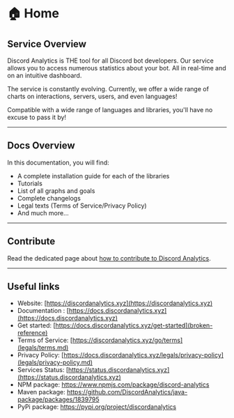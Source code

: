 # 🏠 Home

## Service Overview

Discord Analytics is THE tool for all Discord bot developers. Our service allows you to access numerous statistics about your bot. All in real-time and on an intuitive dashboard.

The service is constantly evolving. Currently, we offer a wide range of charts on interactions, servers, users, and even languages!

Compatible with a wide range of languages and libraries, you'll have no excuse to pass it by!

***

## Docs Overview

In this documentation, you will find:

- A complete installation guide for each of the libraries
- Tutorials
- List of all graphs and goals
- Complete changelogs
- Legal texts (Terms of Service/Privacy Policy)
- And much more...

---

## Contribute

Read the dedicated page about [how to contribute to Discord Analytics](https://discordanalytics.xyz/contribute).

---

## Useful links

- Website: [https://discordanalytics.xyz](https://discordanalytics.xyz)
- Documentation : [https://docs.discordanalytics.xyz](https://docs.discordanalytics.xyz)
- Get started: [https://docs.discordanalytics.xyz/get-started](broken-reference)
- Terms of Service: [https://discordanalytics.xyz/go/terms](legals/terms.md)
- Privacy Policy: [https://docs.discordanalytics.xyz/legals/privacy-policy](legals/privacy-policy.md)
- Services Status: [https://status.discordanalytics.xyz](https://status.discordanalytics.xyz)
- NPM package: https://www.npmjs.com/package/discord-analytics
- Maven package: https://github.com/DiscordAnalytics/java-package/packages/1839795
- PyPi package: https://pypi.org/project/discordanalytics
